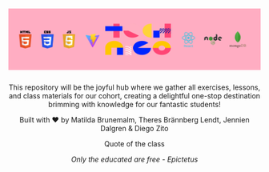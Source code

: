<h1 align="center">
  <a href="https://github.com/Technigo/Web-Fall-23">
    <img src="./assets/imgs/github-banner.png" alt="Fall 23 - Web">
  </a>
</h1>
  <p align="center">
 This repository will be the joyful hub where we gather all exercises, lessons, and class materials for our cohort, creating a delightful one-stop destination brimming with knowledge for our fantastic students! 
</p>
 <p align="center" style="font: 16px">
 Built with ❤️ by Matilda Brunemalm, Theres Brännberg Lendt, Jennien Dalgren & Diego Zito
</p>
<p align="center" style="font: 16px">
 Quote of the class
</p>
<p align="center" style="font:16px; font-style:italic">
 Only the educated are free  - Epictetus
</p>
